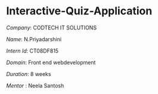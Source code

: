 # Interactive-Quiz-Application

*Company*: CODTECH IT SOLUTIONS

*Name*: N.Priyadarshini

*Intern Id*: CT08DF815

*Domain*: Front end webdevelopment

*Duration*: 8 weeks

*Mentor* : Neela Santosh
 
